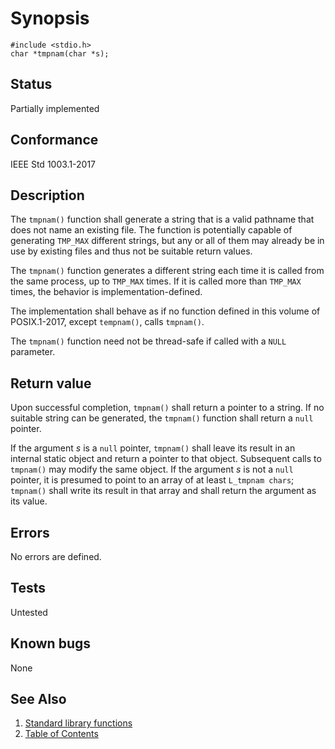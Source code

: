 # Synopsis 

`#include <stdio.h>`</br>
`char *tmpnam(char *s); `</br>


## Status

Partially implemented

## Conformance

IEEE Std 1003.1-2017

## Description





The `tmpnam()` function shall generate a string that is a valid pathname that does not name an existing file. The function is potentially capable of generating `TMP_MAX` different strings, but any or all of them may already be in use by existing files and thus not be suitable return values.

The `tmpnam()` function generates a different string each time it is called from the same process, up to `TMP_MAX` times. If it is called more than `TMP_MAX` times, the behavior is implementation-defined.

The implementation shall behave as if no function defined in this volume of POSIX.1-2017, except `tempnam()`, calls `tmpnam()`.

The `tmpnam()` function need not be thread-safe if called with a `NULL` parameter. 



## Return value



Upon successful completion, `tmpnam()` shall return a pointer to a string. If no suitable string can be generated, the `tmpnam()` function shall return a `null` pointer.

If the argument _s_ is a `null` pointer, `tmpnam()` shall leave its result in an internal static object and return a pointer to that object. Subsequent calls to `tmpnam()` may modify the same object. If the argument _s_ is not a `null` pointer, it is presumed to point to an array of at least `L_tmpnam chars`; `tmpnam()` shall write its result in that array and shall return the argument as its value.



## Errors



No errors are defined.


## Tests

Untested

## Known bugs

None

## See Also 

1. [Standard library functions](../README.md)
2. [Table of Contents](../../../README.md)
